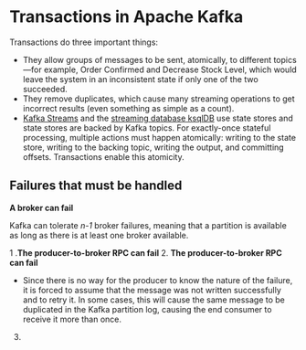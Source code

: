 
# Transactions in Apache Kafka

Transactions do three important things:

- They allow groups of messages to be sent, atomically, to different topics—for example, Order Confirmed and Decrease Stock Level, which would leave the system in an inconsistent state if only one of the two succeeded.
- They remove duplicates, which cause many streaming operations to get incorrect results (even something as simple as a count).
- [Kafka Streams](https://docs.confluent.io/platform/current/streams/index.html?session_ref=https://www.confluent.io/blog/exactly-once-semantics-are-possible-heres-how-apache-kafka-does-it/) and the [streaming database ksqlDB](https://ksqldb.io/) use state stores and state stores are backed by Kafka topics. For exactly-once stateful processing, multiple actions must happen atomically: writing to the state store, writing to the backing topic, writing the output, and committing offsets. Transactions enable this atomicity.


## **Failures that must be handled**

**A broker can fail**

Kafka can tolerate _n-1_ broker failures, meaning that a partition is available as long as there is at least one broker available.


1 .**The producer-to-broker RPC can fail**
2. **The producer-to-broker RPC can fail**
-  Since there is no way for the producer to know the nature of the failure, it is forced to assume that the message was not written successfully and to retry it. In some cases, this will cause the same message to be duplicated in the Kafka partition log, causing the end consumer to receive it more than once.
3. 